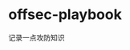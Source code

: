 
































































































































# offsec-playbook
记录一点攻防知识
